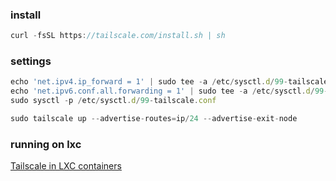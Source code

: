 ### install

```jsx
curl -fsSL https://tailscale.com/install.sh | sh
```

### settings

```jsx
echo 'net.ipv4.ip_forward = 1' | sudo tee -a /etc/sysctl.d/99-tailscale.conf
echo 'net.ipv6.conf.all.forwarding = 1' | sudo tee -a /etc/sysctl.d/99-tailscale.conf
sudo sysctl -p /etc/sysctl.d/99-tailscale.conf

sudo tailscale up --advertise-routes=ip/24 --advertise-exit-node
```

### running on lxc

[Tailscale in LXC containers](https://tailscale.com/kb/1130/lxc-unprivileged)